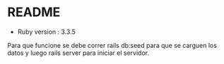 # README


* Ruby version : 3.3.5

Para que funcione se debe correr rails db:seed para que se carguen los datos y luego rails server para iniciar el servidor.
